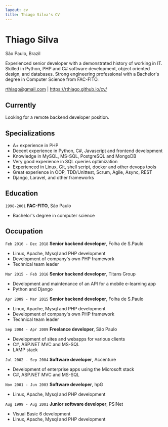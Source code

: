 ```yaml
---
layout: cv
title: Thiago Silva's CV
---
```


# Thiago Silva

São Paulo, Brazil

Experienced senior developer with a demonstrated history of working in IT. Skilled in Python, PHP and C# software development, object oriented design, and databases. Strong engineering professional with a Bachelor's degree in Computer Science from FAC-FITO.


<div id="webaddress">
<a href="mailto:rthiago@gmail.com">rthiago@gmail.com</a>
|
<a href="https://rthiago.github.io/cv/">https://rthiago.github.io/cv/</a>
</div>


## Currently

Looking for a remote backend developer position.

## Specializations

- A+ experience in PHP
- Decent experience in Python, C#, Javascript and frontend development
- Knowledge in MySQL, MS-SQL, PostgreSQL and MongoDB
- Very good experience in SQL queries optimization
- Experienced in Linux, Git, shell script, docker and other devops tools
- Great experience in OOP, TDD/Unittest, Scrum, Agile, Async, REST
- Django, Laravel, and other frameworks



## Education

`1998-2001`
__FAC-FITO__, São Paulo

- Bachelor's degree in computer science



## Occupation


`Feb 2016 - Dec 2018`
__Senior backend developer__, Folha de S.Paulo

- Linux, Apache, Mysql and PHP development
- Development of company's own PHP framework
- Technical team leader


`Mar 2015 - Feb 2016`
__Senior backend developer__, Titans Group

- Development and maintenance of an API for a mobile e-learning app
- Python and Django


`Apr 2009 - Mar 2015`
__Senior backend developer__, Folha de S.Paulo

- Linux, Apache, Mysql and PHP development
- Development of company's own PHP framework
- Technical team leader


`Sep 2004 - Apr 2009`
__Freelance developer__, São Paulo

- Development of sites and webapps for various clients
- C#, ASP.NET MVC and MS-SQL
- LAMP stack


`Jul 2002 - Sep 2004`
__Software developer__, Accenture

- Development of enterprise apps using the Microsoft stack
- C#, ASP.NET MVC and MS-SQL


`Nov 2001 - Jun 2003`
__Software developer__, hpG

- Linux, Apache, Mysql and PHP development


`Aug 1999 - Aug 2001`
__Junior software developer__, PSINet

- Visual Basic 6 development
- Linux, Apache, Mysql and PHP development



<!-- ### Footer

Last updated: Feb 2019 -->


